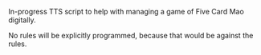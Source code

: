 In-progress TTS script to help with managing a game of Five Card Mao digitally.

No rules will be explicitly programmed, because that would be against the rules.